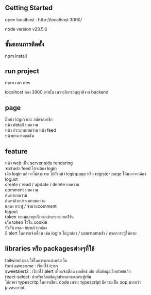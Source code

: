 
## Getting Started

open localhost : http://localhost:3000/  

node version v23.5.0

## ขั้นตอนการติดตั้ง 
npm install

## run project
npm run dev

localhost ต้อง 3000 เท่านั้น เพราะมีการอนุญาติจาก backend

## page
มีหน้า login และ สมัครสมาชิก  
หน้า detail บทความ  
หน้า ประเภทบทความ
หน้า feed  
หน้าบทความขอฉัน  

## feature
หน้า web เป็น server side rendering  
จะเข้าหน้า feed ได้จะต้อง login  
เมื่อ login แล้วจะไม่สามารถ ไปยังหน้า loginpage หรือ register page ได้นอกจากต้อง loguot  
create / read / update / delete บทความ  
comment บทความ   
ค้นหาบทความ  
ค้นหาด้วยประเภทบทความ  
แสดง กระทู้ / จำนวนcomment   
logout  
token จะหมดอายุหลังจากผ่านระยะเวลา1วัน  
เก็บ token ไว้ใน cookie   
บังคับ กรอก input ทุกช่อง  
มี alert ในการแจ้งเตือน เช่น login ไม่ถูกต้อง / usernameซ้ำ / กรอกกระทู้ให้ครบ 


## libraries หรือ packagesต่างๆที่ใช้
tailwind css ใช้ในการตกแต่งหน้าเว็บ  
font awesome : เรียกใช้ icon  
sweetalert2 : เรียกใช้ alert เพื่อแจ้งเตือน ผลลัพธ์ เช่น เพิ่มข้อมูลเรียบร้อยแล้ว  
react-select: สำหรับเลือกข้อมูลประเภทของกระทู้เพิ่ม  
ใช้ภาษา typescritp ในการเขียน code เพราะ typescript มีความเป็น oop มากกว่า javascript
